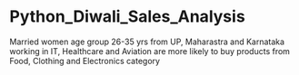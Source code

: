 # Python_Diwali_Sales_Analysis
Married women age group 26-35 yrs from UP, Maharastra and Karnataka working in IT, Healthcare and Aviation are more likely to buy products from Food, Clothing and Electronics category
